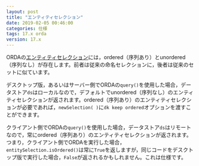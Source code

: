 ```yaml
---
layout: post
title: "エンティティセレクション"
date: 2019-02-05 00:46:00
categories: 仕様 
tags: 17.x orda
version: 17.x
---
```


ORDAの[エンティティセレクション](https://doc.4d.com/4Dv17/4D/17/Entity-selections.300-3767324.ja.html)には，ordered（序列あり）とunordered（序列なし）が存在します。前者は従来の命名セレクションに，後者は従来のセットに似ています。

デスクトップ版，あるいはサーバー側でORDAの``query()``を使用した場合，データストア``ds``はローカルなので，デフォルトでunordered（序列なし）のエンティティセレクションが返されます。ordered（序列あり）のエンティティセレクションが必要であれば，``newSelection( )``に``dk keep ordered``オプションを渡すことができます。 

クライアント側でORDAの``query()``を使用した場合，データストア``ds``はリモートなので，常にordered（序列あり）のエンティティセレクションが返されます。つまり，クライアント側でORDAを実行した場合，``entitySelection.isOrdered()``は常に``True``を返しますが，同じコードをデスクトップ版で実行した場合，``False``が返されるかもしれません。これは仕様です。
